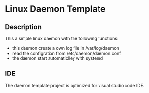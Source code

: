 # Linux Daemon Template

## Description

This a simple linux daemon with the following functions:

-   this daemon create a own log file in /var/log/daemon
-   read the configration from /etc/daemon/daemon.conf
-   the daemon start automaticlley with systemd

## IDE

The daemon template project is optimized for visual studio code IDE.
